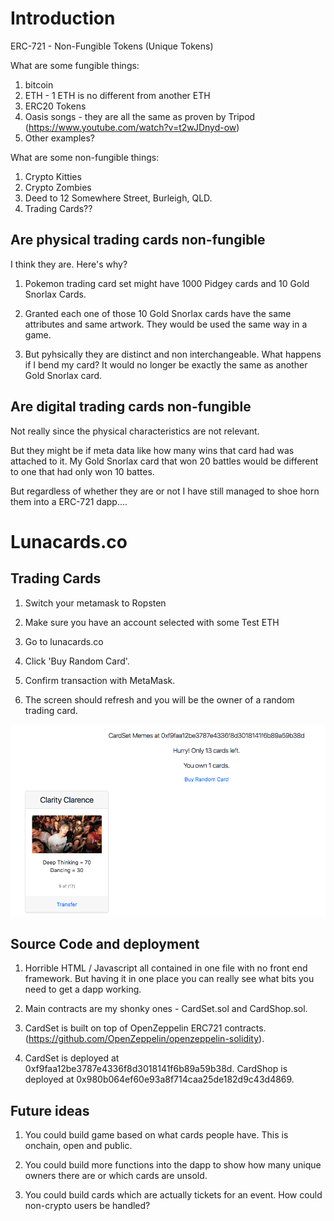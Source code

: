 # Introduction

ERC-721 - Non-Fungible Tokens (Unique Tokens)

What are some fungible things:
1) bitcoin
2) ETH - 1 ETH is no different from another ETH
3) ERC20 Tokens
4) Oasis songs - they are all the same as proven by Tripod (https://www.youtube.com/watch?v=t2wJDnyd-ow)
5) Other examples?

What are some non-fungible things:
1) Crypto Kitties
2) Crypto Zombies
3) Deed to 12 Somewhere Street, Burleigh, QLD.
4) Trading Cards??


## Are physical trading cards non-fungible

I think they are. Here's why?

1. Pokemon trading card set might have 1000 Pidgey cards and 10 Gold Snorlax Cards.

2. Granted each one of those 10 Gold Snorlax cards have the same attributes and same artwork. They would be used the same way in a game. 

3. But pyhsically they are distinct and non interchangeable. What happens if I bend my card? It would no longer be exactly the same as another Gold Snorlax card.


## Are digital trading cards non-fungible

Not really since the physical characteristics are not relevant.

But they might be if meta data like how many wins that card had was attached to it. My Gold Snorlax card that won 20 battles would be different to one that had only won 10 battes.

But regardless of whether they are or not I have still managed to shoe horn them into a ERC-721 dapp....

# Lunacards.co

## Trading Cards

1. Switch your metamask to Ropsten

2. Make sure you have an account selected with some Test ETH

3. Go to lunacards.co

4. Click 'Buy Random Card'.

5. Confirm transaction with MetaMask.

6. The screen should refresh and you will be the owner of a random trading card.

![](images/mycards.png)


## Source Code and deployment

1. Horrible HTML / Javascript all contained in one file with no front end framework. But having it in one place you can really see what bits you need to get a dapp working.

2. Main contracts are my shonky ones - CardSet.sol and CardShop.sol. 

3. CardSet is built on top of OpenZeppelin ERC721 contracts. (https://github.com/OpenZeppelin/openzeppelin-solidity).

4. CardSet is deployed at 0xf9faa12be3787e4336f8d3018141f6b89a59b38d. CardShop is deployed at 0x980b064ef60e93a8f714caa25de182d9c43d4869.


## Future ideas

1. You could build game based on what cards people have. This is onchain, open and public.

2. You could build more functions into the dapp to show how many unique owners there are or which cards are unsold.

3. You could build cards which are actually tickets for an event. How could non-crypto users be handled?


